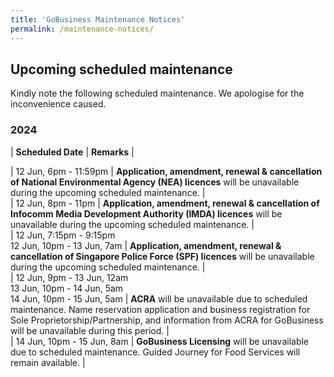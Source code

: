 ```yaml
---
title: 'GoBusiness Maintenance Notices'
permalink: /maintenance-notices/
---
```


## Upcoming scheduled maintenance

Kindly note the following scheduled maintenance. We apologise for the inconvenience caused.

### 2024 

| **Scheduled Date** | **Remarks** |  


| 12 Jun, 6pm - 11:59pm | **Application, amendment, renewal & cancellation of National Environmental Agency (NEA) licences** will be unavailable during the upcoming scheduled maintenance. |       
| 12 Jun, 8pm - 11pm | **Application, amendment, renewal & cancellation of Infocomm Media Development Authority (IMDA) licences** will be unavailable during the upcoming scheduled maintenance. |      
| 12 Jun, 7:15pm - 9:15pm<br>12 Jun, 10pm - 13 Jun, 7am | **Application, amendment, renewal & cancellation of Singapore Police Force (SPF) licences** will be unavailable during the upcoming scheduled maintenance. |      
| 12 Jun, 9pm - 13 Jun, 12am<br>13 Jun, 10pm - 14 Jun, 5am<br>14 Jun, 10pm - 15 Jun, 5am | **ACRA** will be unavailable due to scheduled maintenance. Name reservation application and business registration for Sole Proprietorship/Partnership, and information from ACRA for GoBusiness will be unavailable during this period. |  
| 14 Jun, 10pm - 15 Jun, 8am | **GoBusiness Licensing** will be unavailable due to scheduled maintenance. Guided Journey for Food Services will remain available. | 


<script src="/jquery/jquery.min.js"></script> <script src="/jquery/resize-tables.js"></script>
